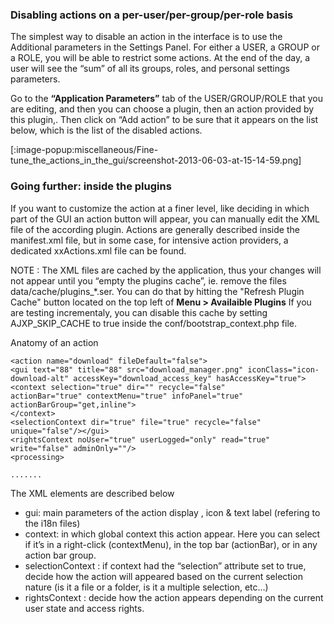 ### Disabling actions on a per-user/per-group/per-role basis
The simplest way to disable an action in the interface is to use the Additional parameters in the Settings Panel. For either a USER, a GROUP or a ROLE, you will be able  to restrict some actions. At the end of the day, a user will see the “sum” of all its groups, roles, and personal settings parameters.

Go to the **“Application Parameters”** tab of the USER/GROUP/ROLE that you are editing, and then you can choose a plugin, then an action provided by this plugin,. Then click on “Add action” to be sure that it appears on the list below, which is the list of the disabled actions.

[:image-popup:miscellaneous/Fine-tune_the_actions_in_the_gui/screenshot-2013-06-03-at-15-14-59.png]

### Going further: inside the plugins
If you want to customize the action at a finer level, like deciding in which part of the GUI an action button will appear, you can manually edit the XML file of the according plugin. Actions are generally described inside the manifest.xml file, but in some case, for intensive action providers, a dedicated xxActions.xml file can be found.

NOTE : The XML files are cached by the application, thus your changes will not appear until you “empty the plugins cache”, ie. remove the files data/cache/plugins_*.ser. You can do that by hitting the "Refresh Plugin Cache" button located on the top left of **Menu > Availaible Plugins**
If you are testing incrementaly, you can disable this cache by setting AJXP_SKIP_CACHE to true inside the conf/bootstrap_context.php file.

Anatomy of an action


    <action name="download" fileDefault="false">
    <gui text="88" title="88" src="download_manager.png" iconClass="icon-download-alt" accessKey="download_access_key" hasAccessKey="true">
    <context selection="true" dir="" recycle="false"
    actionBar="true" contextMenu="true" infoPanel="true"
    actionBarGroup="get,inline">
    </context>
    <selectionContext dir="true" file="true" recycle="false" unique="false"/></gui>
    <rightsContext noUser="true" userLogged="only" read="true" write="false" adminOnly=""/>
    <processing>

    .......

The XML elements are described below

+ gui: main parameters of the action display , icon & text label (refering to the i18n files)
+ context: in which global context this action appear. Here you can select if it’s in a right-click (contextMenu), in the top bar (actionBar), or in any action bar group.
+ selectionContext : if context had the “selection” attribute set to true, decide how the action will appeared based on the current selection nature (is it a file or a folder, is it a multiple selection, etc…)
+ rightsContext : decide how the action appears depending on the current user state and access rights.